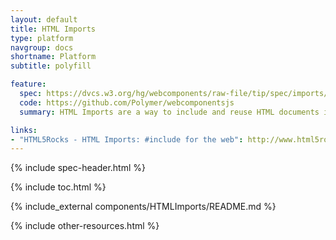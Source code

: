 ```yaml
---
layout: default
title: HTML Imports
type: platform
navgroup: docs
shortname: Platform
subtitle: polyfill

feature:
  spec: https://dvcs.w3.org/hg/webcomponents/raw-file/tip/spec/imports/index.html
  code: https://github.com/Polymer/webcomponentsjs
  summary: HTML Imports are a way to include and reuse HTML documents in other HTML documents.

links:
- "HTML5Rocks - HTML Imports: #include for the web": http://www.html5rocks.com/tutorials/webcomponents/imports/
---
```


{% include spec-header.html %}

{% include toc.html %}

{% include_external components/HTMLImports/README.md %}

{% include other-resources.html %}
